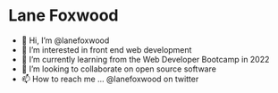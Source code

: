 <h1>Lane <b>Foxwood</b></h1>

- 👋 Hi, I’m @lanefoxwood
- 👀 I’m interested in front end web development
- 🌱 I’m currently learning from the Web Developer Bootcamp in 2022
- 💞️ I’m looking to collaborate on open source software
- 📫 How to reach me ... @lanefoxwood on twitter



<!---
lanefoxwood/lanefoxwood is a ✨ special ✨ repository because its `README.md` (this file) appears on your GitHub profile.
You can click the Preview link to take a look at your changes.
--->

